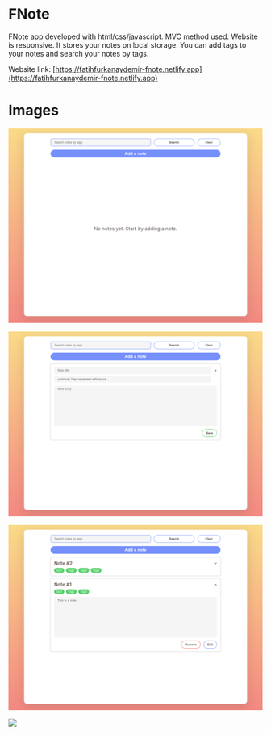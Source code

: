 # FNote

FNote app developed with html/css/javascript. MVC method used. Website is responsive.
It stores your notes on local storage.
You can add tags to your notes and search your notes by tags.

Website link: [https://fatihfurkanaydemir-fnote.netlify.app](https://fatihfurkanaydemir-fnote.netlify.app)

# Images

![](https://github.com/fatihfurkanaydemir/fnote/blob/master/page1.png)

![](https://github.com/fatihfurkanaydemir/fnote/blob/master/page2.png)

![](https://github.com/fatihfurkanaydemir/fnote/blob/master/page3.png)

![](https://github.com/fatihfurkanaydemir/fnote/blob/master/page4.png)
